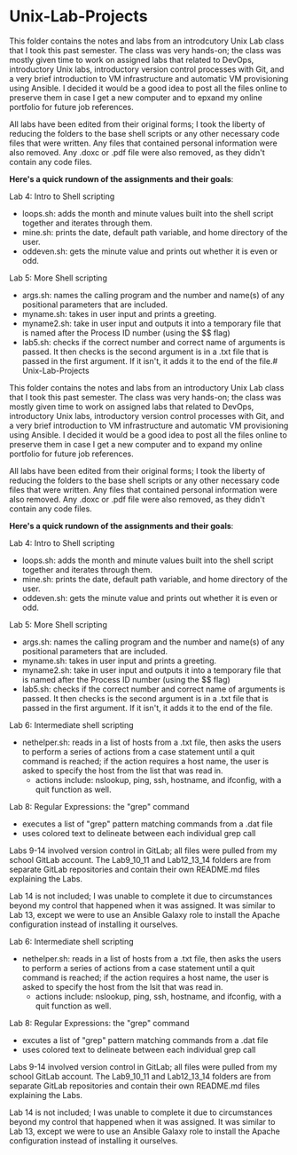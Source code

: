 # Unix-Lab-Projects

This folder contains the notes and labs from an introdcutory Unix Lab class that I took this past semester. The class was very hands-on; the class was mostly given time to work on assigned labs that related to DevOps, introductory Unix labs, introductory version control processes with Git, and a very brief introduction to VM infrastructure and automatic VM provisioning using Ansible. I decided it would be a good idea to post all the files online to preserve them in case I get a new computer and to epxand my online portfolio for future job references.

All labs have been edited from their original forms; I took the liberty of reducing the folders to the base shell scripts or any other necessary code files that were written. Any files that contained personal information were also removed. Any .doxc or .pdf file were also removed, as they didn't contain any code files.

**Here's a quick rundown of the assignments and their goals**:

Lab 4: Intro to Shell scripting
 - loops.sh: adds the month and minute values built into the shell script together and iterates through them.
 - mine.sh: prints the date, default path variable, and home directory of the user.
 - oddeven.sh: gets the minute value and prints out whether it is even or odd.
 
Lab 5: More Shell scripting
  - args.sh: names the calling program and the number and name(s) of any positional parameters that are included.
  - myname.sh: takes in user input and prints a greeting.
  - myname2.sh: take in user input and outputs it into a temporary file that is named after the Process ID number (using the $$ flag)
  - lab5.sh: checks if the correct number and correct name of arguments is passed. It then checks is the second argument is in a .txt file that is passed in the first argument. If it isn't, it adds it to the end of the file.# Unix-Lab-Projects

This folder contains the notes and labs from an introductory Unix Lab class that I took this past semester. The class was very hands-on; the class was mostly given time to work on assigned labs that related to DevOps, introductory Unix labs, introductory version control processes with Git, and a very brief introduction to VM infrastructure and automatic VM provisioning using Ansible. I decided it would be a good idea to post all the files online to preserve them in case I get a new computer and to expand my online portfolio for future job references.

All labs have been edited from their original forms; I took the liberty of reducing the folders to the base shell scripts or any other necessary code files that were written. Any files that contained personal information were also removed. Any .doxc or .pdf file were also removed, as they didn't contain any code files.

**Here's a quick rundown of the assignments and their goals**:

Lab 4: Intro to Shell scripting
 - loops.sh: adds the month and minute values built into the shell script together and iterates through them.
 - mine.sh: prints the date, default path variable, and home directory of the user.
 - oddeven.sh: gets the minute value and prints out whether it is even or odd.
 
Lab 5: More Shell scripting
  - args.sh: names the calling program and the number and name(s) of any positional parameters that are included.
  - myname.sh: takes in user input and prints a greeting.
  - myname2.sh: take in user input and outputs it into a temporary file that is named after the Process ID number (using the $$ flag)
  - lab5.sh: checks if the correct number and correct name of arguments is passed. It then checks is the second argument is in a .txt file that is passed in the first argument. If it isn't, it adds it to the end of the file.
  
Lab 6: Intermediate shell scripting
 - nethelper.sh: reads in a list of hosts from a .txt file, then asks the users to perform a series of actions from a case statement until a quit command is reached; if the action requires a host name, the user is asked to specify the host from the list that was read in.
   - actions include: nslookup, ping, ssh, hostname, and ifconfig, with a quit function as well.
   
Lab 8: Regular Expressions: the "grep" command
 - executes a list of "grep" pattern matching commands from a .dat file
 - uses colored text to delineate between each individual grep call
 
Labs 9-14 involved version control in GitLab; all files were pulled from my school GitLab account. The Lab9_10_11 and Lab12_13_14 folders are from separate GitLab repositories and contain their own README.md files explaining the Labs.

Lab 14 is not included; I was unable to complete it due to circumstances beyond my control that happened when it was assigned. It was similar to Lab 13, except we were to use an Ansible Galaxy role to install the Apache configuration instead of installing it ourselves.

  
Lab 6: Intermediate shell scripting
 - nethelper.sh: reads in a list of hosts from a .txt file, then asks the users to perform a series of actions from a case statement until a quit command is reached; if the action requires a host name, the user is asked to specify the host from the lsit that was read in.
   - actions include: nslookup, ping, ssh, hostname, and ifconfig, with a quit function as well.
   
Lab 8: Regular Expressions: the "grep" command
 - excutes a list of "grep" pattern matching commands from a .dat file
 - uses colored text to delineate between each individual grep call
 
Labs 9-14 involved version control in GitLab; all files were pulled from my school GitLab account. The Lab9_10_11 and Lab12_13_14 folders are from separate GitLab repositories and contain their own README.md files explaining the Labs.

Lab 14 is not included; I was unable to complete it due to circumstances beyond my control that happened when it was assigned. It was similar to Lab 13, except we were to use an Ansible Galaxy role to install the Apache configuration instead of installing it ourselves.
